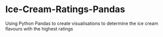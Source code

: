 # Ice-Cream-Ratings-Pandas
Using Python Pandas to create visualisations to determine the ice cream flavours with the highest ratings
